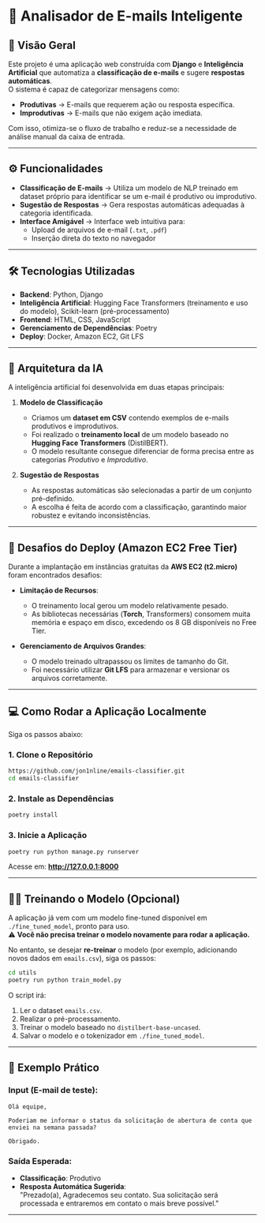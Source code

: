 ﻿# 📧 Analisador de E-mails Inteligente

## 🔎 Visão Geral
Este projeto é uma aplicação web construída com **Django** e **Inteligência Artificial** que automatiza a **classificação de e-mails** e sugere **respostas automáticas**.  
O sistema é capaz de categorizar mensagens como:

- **Produtivas** → E-mails que requerem ação ou resposta específica.  
- **Improdutivas** → E-mails que não exigem ação imediata.  

Com isso, otimiza-se o fluxo de trabalho e reduz-se a necessidade de análise manual da caixa de entrada.

---

## ⚙️ Funcionalidades
- **Classificação de E-mails** → Utiliza um modelo de NLP treinado em dataset próprio para identificar se um e-mail é produtivo ou improdutivo.  
- **Sugestão de Respostas** → Gera respostas automáticas adequadas à categoria identificada.  
- **Interface Amigável** → Interface web intuitiva para:
  - Upload de arquivos de e-mail (`.txt`, `.pdf`)  
  - Inserção direta do texto no navegador  

---

## 🛠️ Tecnologias Utilizadas
- **Backend**: Python, Django  
- **Inteligência Artificial**: Hugging Face Transformers (treinamento e uso do modelo), Scikit-learn (pré-processamento)  
- **Frontend**: HTML, CSS, JavaScript  
- **Gerenciamento de Dependências**: Poetry  
- **Deploy**: Docker, Amazon EC2, Git LFS  

---

## 🤖 Arquitetura da IA
A inteligência artificial foi desenvolvida em duas etapas principais:

1. **Modelo de Classificação**  
   - Criamos um **dataset em CSV** contendo exemplos de e-mails produtivos e improdutivos.  
   - Foi realizado o **treinamento local** de um modelo baseado no **Hugging Face Transformers** (DistilBERT).  
   - O modelo resultante consegue diferenciar de forma precisa entre as categorias *Produtivo* e *Improdutivo*.  

2. **Sugestão de Respostas**  
   - As respostas automáticas são selecionadas a partir de um conjunto pré-definido.  
   - A escolha é feita de acordo com a classificação, garantindo maior robustez e evitando inconsistências.  

---

## 🚀 Desafios do Deploy (Amazon EC2 Free Tier)
Durante a implantação em instâncias gratuitas da **AWS EC2 (t2.micro)** foram encontrados desafios:

- **Limitação de Recursos**:  
  - O treinamento local gerou um modelo relativamente pesado.  
  - As bibliotecas necessárias (**Torch**, Transformers) consomem muita memória e espaço em disco, excedendo os 8 GB disponíveis no Free Tier.  

- **Gerenciamento de Arquivos Grandes**:  
  - O modelo treinado ultrapassou os limites de tamanho do Git.  
  - Foi necessário utilizar **Git LFS** para armazenar e versionar os arquivos corretamente.  

---

## 💻 Como Rodar a Aplicação Localmente
Siga os passos abaixo:

### 1. Clone o Repositório
```bash
https://github.com/jon1nline/emails-classifier.git
cd emails-classifier
```

### 2. Instale as Dependências
```bash
poetry install
```

### 3. Inicie a Aplicação
```bash
poetry run python manage.py runserver
```

Acesse em: **http://127.0.0.1:8000**

---

## 🧑‍🏫 Treinando o Modelo (Opcional)
A aplicação já vem com um modelo fine-tuned disponível em `./fine_tuned_model`, pronto para uso.  
⚠️ **Você não precisa treinar o modelo novamente para rodar a aplicação.**

No entanto, se desejar **re-treinar** o modelo (por exemplo, adicionando novos dados em `emails.csv`), siga os passos:

```bash
cd utils
poetry run python train_model.py
```

O script irá:  
1. Ler o dataset `emails.csv`.  
2. Realizar o pré-processamento.  
3. Treinar o modelo baseado no `distilbert-base-uncased`.  
4. Salvar o modelo e o tokenizador em `./fine_tuned_model`.  

---

## 📝 Exemplo Prático

### Input (E-mail de teste):
```
Olá equipe,

Poderiam me informar o status da solicitação de abertura de conta que enviei na semana passada?

Obrigado.
```

### Saída Esperada:
- **Classificação**: Produtivo  
- **Resposta Automática Sugerida**:  
  "Prezado(a), Agradecemos seu contato. Sua solicitação será processada e entraremos em contato o mais breve possível."  

---

 
